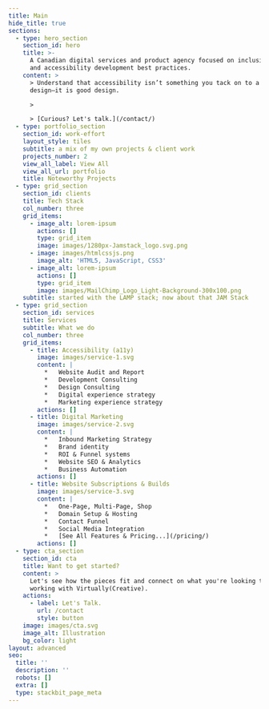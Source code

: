 ```yaml
---
title: Main
hide_title: true
sections:
  - type: hero_section
    section_id: hero
    title: >-
      A Canadian digital services and product agency focused on inclusive design
      and accessibility development best practices.
    content: >
      > Understand that accessibility isn’t something you tack on to a good
      design—it is good design.

      >

      > [Curious? Let's talk.](/contact/)
  - type: portfolio_section
    section_id: work-effort
    layout_style: tiles
    subtitle: a mix of my own projects & client work
    projects_number: 2
    view_all_label: View All
    view_all_url: portfolio
    title: Noteworthy Projects
  - type: grid_section
    section_id: clients
    title: Tech Stack
    col_number: three
    grid_items:
      - image_alt: lorem-ipsum
        actions: []
        type: grid_item
        image: images/1280px-Jamstack_logo.svg.png
      - image: images/htmlcssjs.png
        image_alt: 'HTML5, JavaScript, CSS3'
      - image_alt: lorem-ipsum
        actions: []
        type: grid_item
        image: images/MailChimp_Logo_Light-Background-300x100.png
    subtitle: started with the LAMP stack; now about that JAM Stack
  - type: grid_section
    section_id: services
    title: Services
    subtitle: What we do
    col_number: three
    grid_items:
      - title: Accessibility (a11y)
        image: images/service-1.svg
        content: |
          *   Website Audit and Report
          *   Development Consulting
          *   Design Consulting
          *   Digital experience strategy
          *   Marketing experience strategy
        actions: []
      - title: Digital Marketing
        image: images/service-2.svg
        content: |
          *   Inbound Marketing Strategy
          *   Brand identity
          *   ROI & Funnel systems
          *   Website SEO & Analytics
          *   Business Automation
        actions: []
      - title: Website Subscriptions & Builds
        image: images/service-3.svg
        content: |
          *   One-Page, Multi-Page, Shop
          *   Domain Setup & Hosting
          *   Contact Funnel
          *   Social Media Integration
          *   [See All Features & Pricing...](/pricing/)
        actions: []
  - type: cta_section
    section_id: cta
    title: Want to get started?
    content: >
      Let's see how the pieces fit and connect on what you're looking to get
      working with Virtually(Creative).
    actions:
      - label: Let's Talk.
        url: /contact
        style: button
    image: images/cta.svg
    image_alt: Illustration
    bg_color: light
layout: advanced
seo:
  title: ''
  description: ''
  robots: []
  extra: []
  type: stackbit_page_meta
---
```

